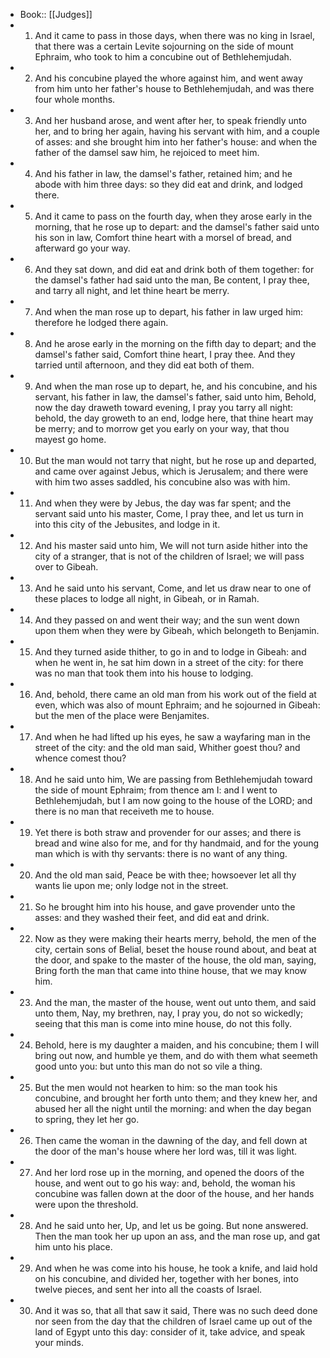 - Book:: [[Judges]]
- 1. And it came to pass in those days, when there was no king in Israel, that there was a certain Levite sojourning on the side of mount Ephraim, who took to him a concubine out of Bethlehemjudah.
- 2. And his concubine played the whore against him, and went away from him unto her father's house to Bethlehemjudah, and was there four whole months.
- 3. And her husband arose, and went after her, to speak friendly unto her, and to bring her again, having his servant with him, and a couple of asses: and she brought him into her father's house: and when the father of the damsel saw him, he rejoiced to meet him.
- 4. And his father in law, the damsel's father, retained him; and he abode with him three days: so they did eat and drink, and lodged there.
- 5. And it came to pass on the fourth day, when they arose early in the morning, that he rose up to depart: and the damsel's father said unto his son in law, Comfort thine heart with a morsel of bread, and afterward go your way.
- 6. And they sat down, and did eat and drink both of them together: for the damsel's father had said unto the man, Be content, I pray thee, and tarry all night, and let thine heart be merry.
- 7. And when the man rose up to depart, his father in law urged him: therefore he lodged there again.
- 8. And he arose early in the morning on the fifth day to depart; and the damsel's father said, Comfort thine heart, I pray thee. And they tarried until afternoon, and they did eat both of them.
- 9. And when the man rose up to depart, he, and his concubine, and his servant, his father in law, the damsel's father, said unto him, Behold, now the day draweth toward evening, I pray you tarry all night: behold, the day groweth to an end, lodge here, that thine heart may be merry; and to morrow get you early on your way, that thou mayest go home.
- 10. But the man would not tarry that night, but he rose up and departed, and came over against Jebus, which is Jerusalem; and there were with him two asses saddled, his concubine also was with him.
- 11. And when they were by Jebus, the day was far spent; and the servant said unto his master, Come, I pray thee, and let us turn in into this city of the Jebusites, and lodge in it.
- 12. And his master said unto him, We will not turn aside hither into the city of a stranger, that is not of the children of Israel; we will pass over to Gibeah.
- 13. And he said unto his servant, Come, and let us draw near to one of these places to lodge all night, in Gibeah, or in Ramah.
- 14. And they passed on and went their way; and the sun went down upon them when they were by Gibeah, which belongeth to Benjamin.
- 15. And they turned aside thither, to go in and to lodge in Gibeah: and when he went in, he sat him down in a street of the city: for there was no man that took them into his house to lodging.
- 16. And, behold, there came an old man from his work out of the field at even, which was also of mount Ephraim; and he sojourned in Gibeah: but the men of the place were Benjamites.
- 17. And when he had lifted up his eyes, he saw a wayfaring man in the street of the city: and the old man said, Whither goest thou? and whence comest thou?
- 18. And he said unto him, We are passing from Bethlehemjudah toward the side of mount Ephraim; from thence am I: and I went to Bethlehemjudah, but I am now going to the house of the LORD; and there is no man that receiveth me to house.
- 19. Yet there is both straw and provender for our asses; and there is bread and wine also for me, and for thy handmaid, and for the young man which is with thy servants: there is no want of any thing.
- 20. And the old man said, Peace be with thee; howsoever let all thy wants lie upon me; only lodge not in the street.
- 21. So he brought him into his house, and gave provender unto the asses: and they washed their feet, and did eat and drink.
- 22. Now as they were making their hearts merry, behold, the men of the city, certain sons of Belial, beset the house round about, and beat at the door, and spake to the master of the house, the old man, saying, Bring forth the man that came into thine house, that we may know him.
- 23. And the man, the master of the house, went out unto them, and said unto them, Nay, my brethren, nay, I pray you, do not so wickedly; seeing that this man is come into mine house, do not this folly.
- 24. Behold, here is my daughter a maiden, and his concubine; them I will bring out now, and humble ye them, and do with them what seemeth good unto you: but unto this man do not so vile a thing.
- 25. But the men would not hearken to him: so the man took his concubine, and brought her forth unto them; and they knew her, and abused her all the night until the morning: and when the day began to spring, they let her go.
- 26. Then came the woman in the dawning of the day, and fell down at the door of the man's house where her lord was, till it was light.
- 27. And her lord rose up in the morning, and opened the doors of the house, and went out to go his way: and, behold, the woman his concubine was fallen down at the door of the house, and her hands were upon the threshold.
- 28. And he said unto her, Up, and let us be going. But none answered. Then the man took her up upon an ass, and the man rose up, and gat him unto his place.
- 29. And when he was come into his house, he took a knife, and laid hold on his concubine, and divided her, together with her bones, into twelve pieces, and sent her into all the coasts of Israel.
- 30. And it was so, that all that saw it said, There was no such deed done nor seen from the day that the children of Israel came up out of the land of Egypt unto this day: consider of it, take advice, and speak your minds.
